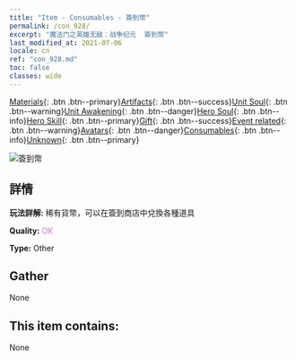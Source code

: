 ```yaml
---
title: "Item - Consumables - 簽到幣"
permalink: /con_928/
excerpt: "魔法门之英雄无敌：战争纪元  簽到幣"
last_modified_at: 2021-07-06
locale: cn
ref: "con_928.md"
toc: false
classes: wide
---
```

 [Materials](/ItemsCN/){: .btn .btn--primary}[Artifacts](/ItemsCN/Artifacts/){: .btn .btn--success}[Unit Soul](/ItemsCN/UnitSoul/){: .btn .btn--warning}[Unit Awakening](/ItemsCN/UnitAwakening/){: .btn .btn--danger}[Hero Soul](/ItemsCN/HeroSoul/){: .btn .btn--info}[Hero Skill](/ItemsCN/HeroSkill/){: .btn .btn--primary}[Gift](/ItemsCN/Gift/){: .btn .btn--success}[Event related](/ItemsCN/Events/){: .btn .btn--warning}[Avatars](/ItemsCN/Avatars/){: .btn .btn--danger}[Consumables](/ItemsCN/Consumables/){: .btn .btn--info}[Unknown](/ItemsCN/Unknown/){: .btn .btn--primary}

 ![簽到幣](/images/t/i_40016.png)

## 詳情
 **玩法詳解:** 稀有貨幣，可以在簽到商店中兌換各種道具

 **Quality:** <span style="color: #DA70D6">OK</span>

 **Type:** Other

## Gather

  None

## This item contains:

  None


